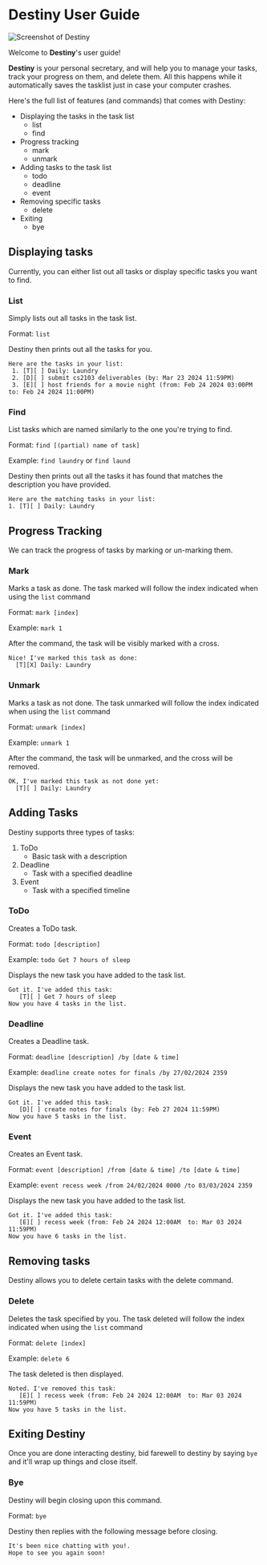 
# Destiny User Guide

![Screenshot of Destiny](Ui.png)

Welcome to **Destiny**'s user guide!

**Destiny** is your personal secretary, and will help you to manage your tasks,
track your progress on them, and delete them. All this happens while it automatically
saves the tasklist just in case your computer crashes.

Here's the full list of features (and commands) that comes with Destiny:
* Displaying the tasks in the task list
  * list 
  * find
* Progress tracking
  * mark
  * unmark
* Adding tasks to the task list
  * todo
  * deadline
  * event
* Removing specific tasks
  * delete
* Exiting
  * bye

## Displaying tasks
Currently, you can either list out all tasks or display specific tasks
you want to find.

### List

Simply lists out all tasks in the task list.

Format: `list`

Destiny then prints out all the tasks for you.

```
Here are the tasks in your list:
 1. [T][ ] Daily: Laundry
 2. [D][ ] submit cs2103 deliverables (by: Mar 23 2024 11:59PM)
 3. [E][ ] host friends for a movie night (from: Feb 24 2024 03:00PM  to: Feb 24 2024 11:00PM)
```

### Find 

List tasks which are named similarly to the one you're trying to find.

Format: `find [(partial) name of task]`

Example: `find laundry` or `find laund`

Destiny then prints out all the tasks it has found that matches the
description you have provided.

```
Here are the matching tasks in your list:
1. [T][ ] Daily: Laundry
```

## Progress Tracking

We can track the progress of tasks by marking or un-marking them.

### Mark

Marks a task as done. The task marked will follow the index indicated when
using the `list` command

Format: `mark [index]`

Example: `mark 1`

After the command, the task will be visibly marked with a cross.

```
Nice! I've marked this task as done:
  [T][X] Daily: Laundry
```
### Unmark

Marks a task as not done. The task unmarked will follow the index indicated when
using the `list` command

Format: `unmark [index]`

Example: `unmark 1`

After the command, the task will be unmarked, and the cross will be removed.

```
OK, I've marked this task as not done yet:
  [T][ ] Daily: Laundry
```
## Adding Tasks

Destiny supports three types of tasks:
1. ToDo
   - Basic task with a description
2. Deadline
   - Task with a specified deadline
3. Event
   - Task with a specified timeline
   
### ToDo

Creates a ToDo task.

Format: `todo [description]`

Example: `todo Get 7 hours of sleep`

Displays the new task you have added to the task list.

```
Got it. I've added this task:
   [T][ ] Get 7 hours of sleep
Now you have 4 tasks in the list.
```

### Deadline

Creates a Deadline task.

Format: `deadline [description] /by [date & time]`

Example: `deadline create notes for finals /by 27/02/2024 2359`

Displays the new task you have added to the task list.

```
Got it. I've added this task:
   [D][ ] create notes for finals (by: Feb 27 2024 11:59PM)
Now you have 5 tasks in the list.
```

### Event

Creates an Event task.

Format: `event [description] /from [date & time] /to [date & time]`

Example: `event recess week /from 24/02/2024 0000 /to 03/03/2024 2359`

Displays the new task you have added to the task list.

```
Got it. I've added this task:
   [E][ ] recess week (from: Feb 24 2024 12:00AM  to: Mar 03 2024 11:59PM)
Now you have 6 tasks in the list.
```

## Removing tasks

Destiny allows you to delete certain tasks with the delete command.

### Delete

Deletes the task specified by you. The task deleted will follow the index indicated when
using the `list` command

Format: `delete [index]`

Example: `delete 6`

The task deleted is then displayed.

```
Noted. I've removed this task:
   [E][ ] recess week (from: Feb 24 2024 12:00AM  to: Mar 03 2024 11:59PM)
Now you have 5 tasks in the list.
```

## Exiting Destiny

Once you are done interacting destiny, bid farewell to destiny by saying `bye`
and it'll wrap up things and close itself.

### Bye

Destiny will begin closing upon this command.

Format: `bye`

Destiny then replies with the following message before closing.

```
It's been nice chatting with you!.
Hope to see you again soon!
```
